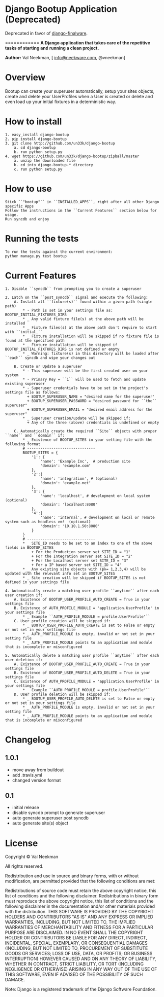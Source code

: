 Django Bootup Application  (Deprecated)
====================

Deprecated in favor of [django-finalware](https://github.com/un33k/django-finalware).



============
**A Django application that takes care of the repetitive tasks of starting and running a clean project.**

**Author:** Val Neekman, [ info@neekware.com, @vneekman]

Overview
========

Bootup can create your superuser automatically, setup your sites objects, create and delete your
UserProfiles when a User is created or delete and even load up your initial fixtures in a deterministic way.

How to install
==================

    1. easy_install django-bootup
    2. pip install django-bootup
    3. git clone http://github.com/un33k/django-bootup
        a. cd django-bootup
        b. run python setup.py
    4. wget https://github.com/un33k/django-bootup/zipball/master
        a. unzip the downloaded file
        b. cd into django-bootup-* directory
        c. run python setup.py

How to use
=================

    Stick ``"bootup"`` in ``INSTALLED_APPS``, right after all other Django specific Apps
    Follow the instructions in the ``Current Features`` section below for usage.
    Run syncdb and enjoy


Running the tests
=================

    To run the tests against the current environment:
    python manage.py test bootup


Current Features
=================

    1. Disable ``syncdb`` from prompting you to create a superuser

    2. Latch on the ``post_syncdb`` signal and execute the following:
        A. Install all ``fixture(s)`` found within a given path (single path)
            * - Path is set in your settings file as: BOOTUP_INITIAL_FIXTURES_DIRS
            * _ Any valid fixture file(s) at the above path will be installed
            * _ Fixture files(s) at the above path don't require to start with ``initial_``
            * _ Fixture installation will be skipped if no fixture file is found at the specified path
            * _ Fixture installation will be skipped if BOOTUP_INITIAL_FIXTURES_DIRS is not defined or empty
            * _ Warning: fixture(s) in this directory will be loaded after ``each`` syncdb and wipe your changes out

        B. Create or Update a superuser
            * - This superuser will be the first created user on your system
            * - Primary Key = ``1`` will be used to fetch and update existing superuser
            * - Superuser credentials have to be set in the project's settings file as follows:
              + BOOTUP_SUPERUSER_NAME = "desired name for the superuser"
              + BOOTUP_SUPERUSER_PASSWORD = "desired password for ``the`` superuser"
              + BOOTUP_SUPERUSER_EMAIL = "desired email address for the superuser"
            * _ Superuser creation/update will be skipped if:
              + Any of the three (above) credentials is undefined or empty

        C. Automatically create the required ``Site`` objects with proper ``name`` and ``domain`` if:
            * _ Existence of BOOTUP_SITES in your setting file with the following format
            # -------------------------------
            BOOTUP_SITES = {
                '1': {
                    'name': 'Example Inc',  # production site
                    'domain': 'example.com'
                },
                '2':{
                    'name': 'integration', # (optional)
                    'domain': 'example.net'
                },
                '3': {
                    'name': 'localhost', # development on local system (optional)
                    'domain': 'localhost:8080'
                },
                '4':{
                    'name': 'internal', # development on local or remote system such as headless vm!  (optional)
                    'domain': '10.10.1.50:8080'
                }   
            }
            # -------------------------------
            * _ SITE_ID needs to be set to an index to one of the above fields in BOOTUP_SITES
                + For the Production server set SITE_ID = "1"
                + For the Integration server set SITE_ID = "2"
                + For the Localhost server set SITE_ID = "3"
                + For a IP based server set SITE_ID = "4"
            * _ Any existing site objects with (pk= 1,2,3,4) will be updated with the relevant info set in BOOTUP_SITES
            * _ Site creation will be skipped if BOOTUP_SITES is not defined in your settings file

    4. Automatically create a matching user profile ``anytime`` after each user creation if:
        A. Existence of BOOTUP_USER_PROFILE_AUTO_CREATE = True in your settings file
        B. Existence of AUTH_PROFILE_MODULE = 'application.UserProfile' in your settings file
            * _ Example ``AUTH_PROFILE_MODULE = profile.UserProfile'``
        C. User profile creation will be skipped if:
            * _ BOOTUP_USER_PROFILE_AUTO_CREATE is set to False or empty or not set in your settings file
            * _ AUTH_PROFILE_MODULE is empty, invalid or not set in your setting file
            * _ AUTH_PROFILE_MODULE points to an application and module that is incomplete or misconfigured

    5. Automatically delete a matching user profile ``anytime`` after each user deletion if:
        A. Existence of BOOTUP_USER_PROFILE_AUTO_CREATE = True in your settings file
        B. Existence of BOOTUP_USER_PROFILE_AUTO_DELETE = True in your settings file
        C. Existence of AUTH_PROFILE_MODULE = 'application.UserProfile' in your settings file
            * _ Example ``AUTH_PROFILE_MODULE = profile.UserProfile'``
        D. User profile deletion will be skipped if:
            * _ BOOTUP_USER_PROFILE_AUTO_DELETE is set to False or empty or not set in your settings file
            * _ AUTH_PROFILE_MODULE is empty, invalid or not set in your setting file
            * _ AUTH_PROFILE_MODULE points to an application and module that is incomplete or misconfigured


Changelog
=========

1.0.1
-----
* move away from buildout
* add .travis.yml
* changed version format

0.1
-----
* initial release
* disable syncdb prompt to generate superuser
* auto generate superuser post syncdb
* auto generate site(s) object

License
=======

Copyright © Val Neekman

All rights reserved.

Redistribution and use in source and binary forms, with or without 
modification, are permitted provided that the following conditions are met:

Redistributions of source code must retain the above copyright notice, this 
list of conditions and the following disclaimer.
Redistributions in binary form must reproduce the above copyright notice, this 
list of conditions and the following disclaimer in the documentation and/or 
other materials provided with the distribution.
THIS SOFTWARE IS PROVIDED BY THE COPYRIGHT HOLDERS AND CONTRIBUTORS "AS IS" AND 
ANY EXPRESS OR IMPLIED WARRANTIES, INCLUDING, BUT NOT LIMITED TO, THE IMPLIED 
WARRANTIES OF MERCHANTABILITY AND FITNESS FOR A PARTICULAR PURPOSE ARE 
DISCLAIMED. IN NO EVENT SHALL THE COPYRIGHT HOLDER OR CONTRIBUTORS BE LIABLE 
FOR ANY DIRECT, INDIRECT, INCIDENTAL, SPECIAL, EXEMPLARY, OR CONSEQUENTIAL 
DAMAGES (INCLUDING, BUT NOT LIMITED TO, PROCUREMENT OF SUBSTITUTE GOODS OR 
SERVICES; LOSS OF USE, DATA, OR PROFITS; OR BUSINESS INTERRUPTION) HOWEVER 
CAUSED AND ON ANY THEORY OF LIABILITY, WHETHER IN CONTRACT, STRICT LIABILITY, 
OR TORT (INCLUDING NEGLIGENCE OR OTHERWISE) ARISING IN ANY WAY OUT OF THE USE 
OF THIS SOFTWARE, EVEN IF ADVISED OF THE POSSIBILITY OF SUCH DAMAGE.


Note: Django is a registered trademark of the Django Software Foundation.
